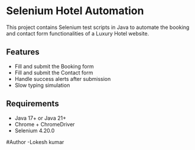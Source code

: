 # Selenium Hotel Automation

This project contains Selenium test scripts in Java to automate the booking and contact form functionalities of a Luxury Hotel website.

## Features

- Fill and submit the Booking form
- Fill and submit the Contact form
- Handle success alerts after submission
- Slow typing simulation

## Requirements

- Java 17+ or Java 21+
- Chrome + ChromeDriver
- Selenium 4.20.0

#Author
  -Lokesh kumar 

